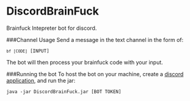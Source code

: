 # DiscordBrainFuck
Brainfuck Intepreter bot for discord.

###Channel Usage
Send a message in the text channel in the form of:

<code>```bf [CODE]``` [INPUT]</code>

The bot will then process your brainfuck code with your input.

###Running the bot
To host the bot on your machine, create a [discord application](https://discord.com/developers/applications), and run the jar:

<code>java -jar DiscordBrainFuck.jar [BOT TOKEN]</code>